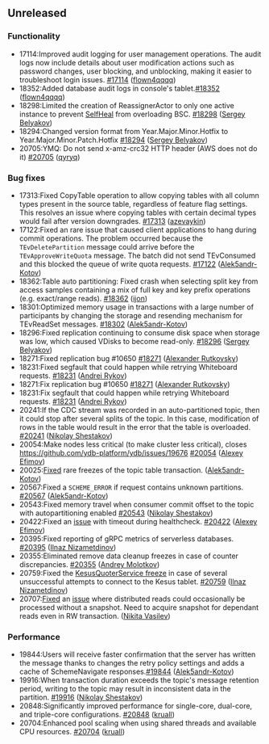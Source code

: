## Unreleased

### Functionality

* 17114:Improved audit logging for user management operations. The audit logs now include details about user modification actions such as password changes, user blocking, and unblocking, making it easier to troubleshoot login issues. [#17114](https://github.com/ydb-platform/ydb/pull/17114) ([flown4qqqq](https://github.com/flown4qqqq))
* 18352:Added database audit logs in console's tablet.[#18352](https://github.com/ydb-platform/ydb/pull/18352) ([flown4qqqq](https://github.com/flown4qqqq))
* 18298:Limited the creation of ReassignerActor to only one active instance to prevent [SelfHeal](https://ydb.tech/docs/ru/maintenance/manual/selfheal) from overloading BSC. [#18298](https://github.com/ydb-platform/ydb/pull/18298) ([Sergey Belyakov](https://github.com/serbel324))
* 18294:Changed version format from Year.Major.Minor.Hotfix to Year.Major.Minor.Patch.Hotfix [#18294](https://github.com/ydb-platform/ydb/pull/18294) ([Sergey Belyakov](https://github.com/serbel324))
* 20705:YMQ: Do not send x-amz-crc32 HTTP header (AWS does not do it) [#20705](https://github.com/ydb-platform/ydb/pull/20705) ([qyryq](https://github.com/qyryq))

### Bug fixes

* 17313:Fixed CopyTable operation to allow copying tables with all column types present in the source table, regardless of feature flag settings. This resolves an issue where copying tables with certain decimal types would fail after version downgrades. [#17313](https://github.com/ydb-platform/ydb/pull/17313) ([azevaykin](https://github.com/azevaykin))
* 17122:Fixed an rare issue that caused client applications to hang during commit operations. The problem occurred because the `TEvDeletePartition` message could arrive before the `TEvApproveWriteQuota` message. The batch did not send TEvConsumed and this blocked the queue of write quota requests. [#17122](https://github.com/ydb-platform/ydb/pull/17122) ([Alek5andr-Kotov](https://github.com/Alek5andr-Kotov))
* 18362:Table auto partitioning: Fixed crash when selecting split key from access samples containing a mix of full key and key prefix operations (e.g. exact/range reads). [#18362](https://github.com/ydb-platform/ydb/pull/18362) ([ijon](https://github.com/ijon))
* 18301:Optimized memory usage in transactions with a large number of participants by changing the storage and resending mechanism for TEvReadSet messages. [#18302](https://github.com/ydb-platform/ydb/pull/18301) ([Alek5andr-Kotov](https://github.com/Alek5andr-Kotov))
* 18296:Fixed replication continuing to consume disk space when storage was low, which caused VDisks to become read-only. [#18296](https://github.com/ydb-platform/ydb/pull/18296) ([Sergey Belyakov](https://github.com/serbel324))
* 18271:Fixed replication bug #10650 [#18271](https://github.com/ydb-platform/ydb/pull/18271) ([Alexander Rutkovsky](https://github.com/alexvru))
* 18231:Fixed segfault that could happen while retrying Whiteboard requests. [#18231](https://github.com/ydb-platform/ydb/pull/18231) ([Andrei Rykov](https://github.com/StekPerepolnen))
* 18271:Fix replication bug #10650 [#18271](https://github.com/ydb-platform/ydb/pull/18271) ([Alexander Rutkovsky](https://github.com/alexvru))
* 18231:Fix segfault that could happen while retrying Whiteboard requests. [#18231](https://github.com/ydb-platform/ydb/pull/18231) ([Andrei Rykov](https://github.com/StekPerepolnen))
* 20241:If the CDC stream was recorded in an auto-partitioned topic, then it could stop after several splits of the topic. In this case, modification of rows in the table would result in the error that the table is overloaded. [#20241](https://github.com/ydb-platform/ydb/pull/20241) ([Nikolay Shestakov](https://github.com/nshestakov))
* 20054:Make nodes less critical (to make cluster less critical), closes https://github.com/ydb-platform/ydb/issues/19676 [#20054](https://github.com/ydb-platform/ydb/pull/20054) ([Alexey Efimov](https://github.com/adameat))
* 20025:[Fixed](https://github.com/ydb-platform/ydb/pull/20025) rare freezes of the topic table transaction. ([Alek5andr-Kotov](https://github.com/Alek5andr-Kotov))
* 20567:Fixed a `SCHEME_ERROR` if request contains unknown partitions. [#20567](https://github.com/ydb-platform/ydb/pull/20567) ([Alek5andr-Kotov](https://github.com/Alek5andr-Kotov))
* 20543:Fixed memory travel when consumer commit offset to the topic with autopartitioning enabled [#20543](https://github.com/ydb-platform/ydb/pull/20543) ([Nikolay Shestakov](https://github.com/nshestakov))
* 20422:Fixed an [issue](https://github.com/ydb-platform/ydb/issues/20420) with timeout during healthcheck. [#20422](https://github.com/ydb-platform/ydb/pull/20422) ([Alexey Efimov](https://github.com/adameat))
* 20395:Fixed reporting of gRPC metrics of serverless databases. [#20395](https://github.com/ydb-platform/ydb/pull/20395) ([Ilnaz Nizametdinov](https://github.com/CyberROFL))
* 20355:Eliminated remove data cleanup freezes in case of counter discrepancies. [#20355](https://github.com/ydb-platform/ydb/pull/20355) ([Andrey Molotkov](https://github.com/molotkov-and))
* 20759:Fixed the [KesusQuoterService freeze](https://github.com/ydb-platform/ydb/issues/20747) in case of several unsuccessful attempts to connect to the Kesus tablet. [#20759](https://github.com/ydb-platform/ydb/pull/20759) ([Ilnaz Nizametdinov](https://github.com/CyberROFL))
* 20707:[Fixed](https://github.com/ydb-platform/ydb/pull/20707) an [issue](https://github.com/ydb-platform/ydb/issues/20709) where distributed reads could occasionally be processed without a snapshot. Need to acquire snapshot for dependant reads even in RW transaction. ([Nikita Vasilev](https://github.com/nikvas0))

### Performance

* 19844:Users will receive faster confirmation that the server has written the message thanks to changes the retry policy settings and adds a cache of SchemeNavigate responses.[#19844](https://github.com/ydb-platform/ydb/pull/19844) ([Alek5andr-Kotov](https://github.com/Alek5andr-Kotov))
* 19916:When transaction duration exceeds the topic's message retention period, writing to the topic may result in inconsistent data in the partition. [#19916](https://github.com/ydb-platform/ydb/pull/19916) ([Nikolay Shestakov](https://github.com/nshestakov))
* 20848:Significantly improved performance for single-core, dual-core, and triple-core configurations. [#20848](https://github.com/ydb-platform/ydb/pull/20848) ([kruall](https://github.com/kruall))
* 20704:Enhanced pool scaling when using shared threads and available CPU resources. [#20704](https://github.com/ydb-platform/ydb/pull/20704) ([kruall](https://github.com/kruall))

